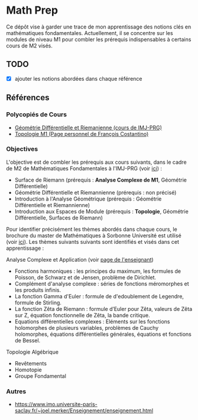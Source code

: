 # Math Prep

Ce dépôt vise à garder une trace de mon apprentissage des notions clés en mathématiques fondamentales. 
Actuellement, il se concentre sur les modules de niveau M1 pour combler les prérequis indispensables à certains cours de M2 visés.

## TODO
- [x] ajouter les notions abordées dans chaque référence


## Références

### Polycopiés de Cours

- [Géométrie Différentielle et Riemanienne (cours de IMJ-PRG)](https://webusers.imj-prg.fr/~olivier.biquard/2022-geometrie_differentielle_et_riemannienne.html)
- [Topologie M1 (Page personnel de François Costantino)](https://www.math.univ-toulouse.fr/~fcostant/#Enseignement)

### Objectives

L'objective est de combler les prérequis aux cours suivants, dans le cadre de M2 de Mathématiques Fondamentales à l'IMJ-PRG (voir [ici](https://master-math-fonda.imj-prg.fr/)) :
- Surface de Riemann (prérequis : **Analyse Complexe de M1**, Géométrie Différentielle)
- Géométrie Différentielle et Riemannienne (prérequis : non précisé)
- Introduction à l'Analyse Géométrique (prérequis : Géométrie Différentielle et Riemannienne)
- Introduction aux Espaces de Module (prérequis : **Topologie**, Géométrie Différentielle, Surfaces de Riemann)

Pour identifier précisément les thèmes abordés dans chaque cours, le brochure du master de Mathématiques à Sorbonne Université est utilisé (voir [ici](https://sciences.sorbonne-universite.fr/formation-sciences/offre-de-formation/masters/master-maths-applications)). 
Les thèmes suivants suivants sont identifiés et visés dans cet apprentissage :

Analyse Complexe et Application (voir [page de l'enseignant](https://webusers.imj-prg.fr/~vincent.michel/enseignement.html))
- Fonctions harmoniques : les principes du maximum, les formules de Poisson, de Schwarz et de Jensen, problème de Dirichlet. 
- Complément d'analyse complexe : séries de fonctions méromorphes et les produits infinis.
- La fonction Gamma d'Euler :  formule de d'edoublement de Legendre, formule de Stirling.
- La fonction Zêta de Riemann : formule d’Euler pour Zêta, valeurs de Zêta sur Z, équation fonctionnelle de Zêta, la bande critique.
- Equations différentielles complexes : Eléments sur les fonctions holomorphes de plusieurs variables, problèmes de Cauchy holomorphes, équations différentielles générales, équations et fonctions de Bessel.

Topologie Algébrique
- Revêtements
- Homotopie
- Groupe Fondamental

### Autres

- https://www.imo.universite-paris-saclay.fr/~joel.merker/Enseignement/enseignement.html
